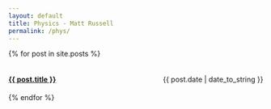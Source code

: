 ```yaml
---
layout: default
title: Physics - Matt Russell
permalink: /phys/
---
```


{% for post in site.posts %}
<div style="display:flex; justify-content:space-between; align-items:baseline;">
  <h4><a href="{{ post.url }}" title="{{ post.title }}">{{ post.title }}</a></h4>
  <p>{{ post.date | date_to_string }}</p>
</div>
{% endfor %}

